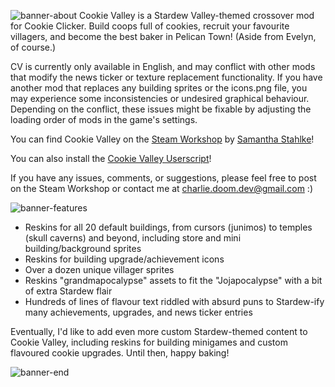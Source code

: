 ![banner-about](https://github.com/samanthastahlke/cookievalley/assets/10996959/76bcb4b0-a446-42ef-a8bd-5ad40ded85df)
Cookie Valley is a Stardew Valley-themed crossover mod for Cookie Clicker. Build coops full of cookies, recruit your favourite villagers, and become the best baker in Pelican Town! (Aside from Evelyn, of course.)

CV is currently only available in English, and may conflict with other mods that modify the news ticker or texture replacement functionality. If you have another mod that replaces any building sprites or the icons.png file, you may experience some inconsistencies or undesired graphical behaviour. Depending on the conflict, these issues might be fixable by adjusting the loading order of mods in the game's settings.

You can find Cookie Valley on the [Steam Workshop](https://steamcommunity.com/sharedfiles/filedetails/?id=3125868777) by [Samantha Stahlke](https://github.com/samanthastahlke)!

You can also install the [Cookie Valley Userscript](https://github.com/VoltacceptYT/cookievalley/raw/refs/heads/main/CookieValley.user.js)!

If you have any issues, comments, or suggestions, please feel free to post on the Steam Workshop or contact me at charlie.doom.dev@gmail.com :)

![banner-features](https://github.com/samanthastahlke/cookievalley/assets/10996959/866a7c2c-fcd3-429a-9efa-b0a8264d93ff)

- Reskins for all 20 default buildings, from cursors (junimos) to temples (skull caverns) and beyond, including store and mini building/background sprites
- Reskins for building upgrade/achievement icons
- Over a dozen unique villager sprites
- Reskins "grandmapocalypse" assets to fit the "Jojapocalypse" with a bit of extra Stardew flair
- Hundreds of lines of flavour text riddled with absurd puns to Stardew-ify many achievements, upgrades, and news ticker entries

Eventually, I'd like to add even more custom Stardew-themed content to Cookie Valley, including reskins for building minigames and custom flavoured cookie upgrades. Until then, happy baking!

![banner-end](https://github.com/samanthastahlke/cookievalley/assets/10996959/90fc11d2-2e21-4c70-b8dc-5f62a286e091)
